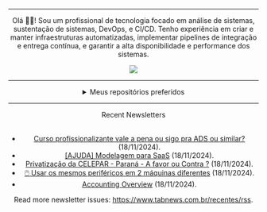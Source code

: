 <div align="center">
<hr>
<p>Olá 👋🏾! Sou um profissional de tecnologia focado em análise de sistemas, sustentação de sistemas, DevOps, e CI/CD. Tenho experiência em criar e manter infraestruturas automatizadas, implementar pipelines de integração e entrega contínua, e garantir a alta disponibilidade e performance dos sistemas.</p>
  <img src="https://media.giphy.com/media/yAGIvCiwPJn5C/giphy.gif">
<hr>
  <details>
  <summary>Meus repositórios preferidos</summary>
  <br />
  Alguns dos meus melhores repositórios:
  <br />
<br />
  <ul><li><a href=https://github.com/KubeNerd/aluratube target="_blank" rel="noopener noreferrer">KubeNerd/aluratube</a> (<b>0</b> ✨ and <b>0</b> 🍴): Aluratube - Desenvolvido durante a imersão React da Alura no final de 2022</li><li><a href=https://github.com/KubeNerd/nlw-ia target="_blank" rel="noopener noreferrer">KubeNerd/nlw-ia</a> (<b>0</b> ✨ and <b>0</b> 🍴): Projeto desenvolvido durante a NLW IA - Usando a API da OPENAI</li><li><a href=https://github.com/KubeNerd/nlw-journey-ia target="_blank" rel="noopener noreferrer">KubeNerd/nlw-journey-ia</a> (<b>0</b> ✨ and <b>0</b> 🍴): NLW IA - Agent de viagens usando python + langchain + GPT</li>
<li>More coming soon :).</li>
</ul>
  </details>
  <hr/>
    <summary>Recent Newsletters</summary>
  <br />
  <ul>
    <li><a href=https://www.tabnews.com.br/whyyousmile/curso-profissionalizante-vale-a-pena-ou-sigo-pra-ads-ou-similar target="_blank" rel="noopener noreferrer">Curso profissionalizante vale a pena ou sigo pra ADS ou similar?</a> (18/11/2024).</li><li><a href=https://www.tabnews.com.br/ChinesCaolho/ajuda-modelagem-para-saas target="_blank" rel="noopener noreferrer">[AJUDA] Modelagem para SaaS</a> (18/11/2024).</li><li><a href=https://www.tabnews.com.br/arthurgermano/privatizacao-da-celepar-parana-a-favor-ou-contra target="_blank" rel="noopener noreferrer">Privatização da CELEPAR - Paraná - A favor ou Contra ?</a> (18/11/2024).</li><li><a href=https://www.tabnews.com.br/zehguilherme/usar-os-mesmos-perifericos-em-2-maquinas-diferentes target="_blank" rel="noopener noreferrer">🖱️ Usar os mesmos periféricos em 2 máquinas diferentes</a> (18/11/2024).</li><li><a href=https://www.tabnews.com.br/arthurgermano/accounting-overview target="_blank" rel="noopener noreferrer">Accounting Overview</a> (18/11/2024).</li>
  </ul>
<p>Read more newsletter issues: <a href="https://www.tabnews.com.br/recentes/rss">https://www.tabnews.com.br/recentes/rss</a>.</p>
  </details>
